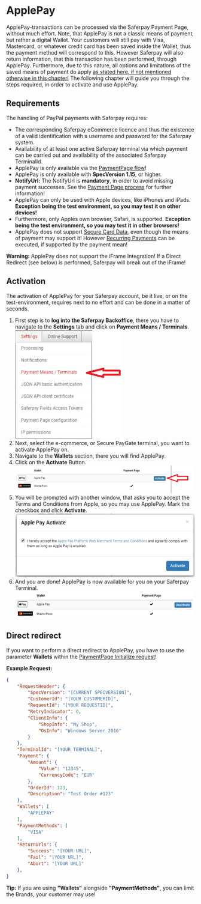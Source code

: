 # ApplePay

ApplePay-transactions can be processed via the Saferpay Payment Page, without much effort. Note, that ApplePay is not a classic means of payment, but rather a digital Wallet. Your customers will still pay with Visa, Mastercard, or whatever credit card has been saved inside the Wallet, thus the payment method will correspond to this. However Saferpay will also return information, that this transaction has been performed, through ApplePay. Furthermore, due to this nature, all options and limitations of the saved means of payment do apply [as stated here, if not mentioned otherwise in this chapter!](index.html#pm-functions)
The following chapter will guide you through the steps required, in order to activate and use ApplePay.

## <a name="ppal-requirement"></a> Requirements

The handling of PayPal payments with Saferpay requires:

* The corresponding Saferpay eCommerce licence and thus the existence of a valid identification with a username and password for the Saferpay system.
* Availability of at least one active Saferpay terminal via which payment can be carried out and availability of the associated Saferpay TerminalId.
* ApplePay is only available via the [PaymentPage flow](Integration_PP.html)!
* ApplePay is only available with **SpecVersion 1.15**, or higher.
* **NotifyUrl:** The NotifyUrl is **mandatory**, in order to avoid missing payment successes. See the <a href="Integration_PP.html">Payment Page process</a> for further information!
* ApplePay can only be used with Apple devices, like iPhones and iPads. <strong>Exception being the test environment, so you may test it on other devices!</strong>
* Furthermore, only Apples own browser, Safari, is supported. <strong>Exception being the test environment, so you may test it in other browsers!</strong>
* ApplePay does not support [Secure Card Data](scd.html), even though the means of payment may support it! However [Recurring Payments](recurring.html) can be executed, if supported by the payment mean!

<div class="danger">
  <p><strong>Warning:</strong> ApplePay does not support the iFrame Integration! If a Direct Redirect (see below) is performed, Saferpay will break out of the iFrame!</p>
</div>

## <a name="apple-activation"></a> Activation

The activation of ApplePay for your Saferpay account, be it live, or on the test-environment, requires next to no effort and can be done in a matter of seconds.

1. First step is to **log into the Saferpay Backoffice**, there you have to navigate to the **Settings** tab and click on **Payment Means / Terminals**.
<br />![alt text](https://raw.githubusercontent.com/saferpay/sndbx/master/images/applepayBO1.png "ApplePay inside the Saferpay Backoffice")
2. Next, select the e-commerce, or Secure PayGate terminal, you want to activate ApplePay on. 
3. Navigate to the **Wallets** section, there you will find ApplePay.
4. Click on the **Activate** Button.
![alt text](https://raw.githubusercontent.com/saferpay/sndbx/master/images/applepayBO2.png "ApplePay inside the Saferpay Backoffice")
5. You will be prompted with another window, that asks you to accept the Terms and Conditions from Apple, so you may use ApplePay. Mark the checkbox and click **Activate**.
![alt text](https://raw.githubusercontent.com/saferpay/sndbx/master/images/applepayBO3.png "ApplePay inside the Saferpay Backoffice")
6. And you are done! ApplePay is now available for you on your Saferpay Terminal.
![alt text](https://raw.githubusercontent.com/saferpay/sndbx/master/images/applepayBO4.png "ApplePay inside the Saferpay Backoffice")

## <a name="apple-redirect"></a> Direct redirect

If you want to perform a direct redirect to ApplePay, you have to use the parameter **Wallets** within the [PaymentPage Initialize request](https://saferpay.github.io/jsonapi/#Payment_v1_PaymentPage_Initialize)!

**Example Request:**
```json 
{
    "RequestHeader": {
        "SpecVersion": "[CURRENT SPECVERSION]",
        "CustomerId": "[YOUR CUSTOMERID]",
        "RequestId": "[YOUR REQUESTID]",
        "RetryIndicator": 0,
        "ClientInfo": {
            "ShopInfo": "My Shop",
            "OsInfo": "Windows Server 2016"
        }
    },
    "TerminalId": "[YOUR TERMINAL]",
    "Payment": {
        "Amount": {
            "Value": "12345",
            "CurrencyCode": "EUR"
        },
        "OrderId": 123,
        "Description": "Test Order #123"
    },
    "Wallets": [
        "APPLEPAY"
    ],
    "PaymentMethods": [
        "VISA"
    ],
    "ReturnUrls": {
        "Success": "[YOUR URL]",
        "Fail": "[YOUR URL]",
        "Abort": "[YOUR URL]"
    },
}

```

<div class="info">
  <p><strong>Tip:</strong> If you are using <strong>"Wallets"</strong> alongside <strong>"PaymentMethods"</strong>, you can limit the Brands, your customer may use!</p>
</div>
